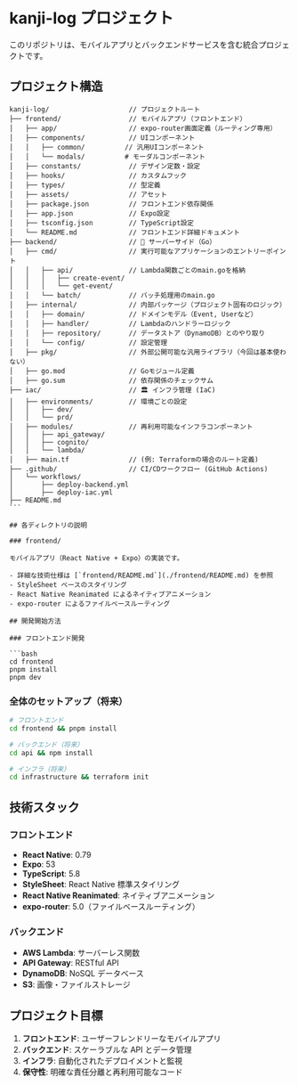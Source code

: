 # kanji-log プロジェクト

このリポジトリは、モバイルアプリとバックエンドサービスを含む統合プロジェクトです。

## プロジェクト構造

````
kanji-log/                    // プロジェクトルート
├── frontend/                 // モバイルアプリ（フロントエンド）
│   ├── app/                  // expo-router画面定義（ルーティング専用）
│   ├── components/           // UIコンポーネント
│   │   ├── common/          // 汎用UIコンポーネント
│   │   └── modals/          # モーダルコンポーネント
│   ├── constants/            // デザイン定数・設定
│   ├── hooks/                // カスタムフック
│   ├── types/                // 型定義
│   ├── assets/               // アセット
│   ├── package.json          // フロントエンド依存関係
│   ├── app.json              // Expo設定
│   ├── tsconfig.json         // TypeScript設定
│   └── README.md             // フロントエンド詳細ドキュメント
├── backend/                  // 🧠 サーバーサイド（Go）
│   ├── cmd/                  // 実行可能なアプリケーションのエントリーポイント
│   │   ├── api/              // Lambda関数ごとのmain.goを格納
│   │   │   ├── create-event/
│   │   │   └── get-event/
│   │   └── batch/            // バッチ処理用のmain.go
│   ├── internal/             // 内部パッケージ（プロジェクト固有のロジック）
│   │   ├── domain/           // ドメインモデル（Event, Userなど）
│   │   ├── handler/          // Lambdaのハンドラーロジック
│   │   ├── repository/       // データストア（DynamoDB）とのやり取り
│   │   └── config/           // 設定管理
│   ├── pkg/                  // 外部公開可能な汎用ライブラリ（今回は基本使わない）
│   ├── go.mod                // Goモジュール定義
│   ├── go.sum                // 依存関係のチェックサム
├── iac/                      // 🏛️ インフラ管理 (IaC)
│   ├── environments/         // 環境ごとの設定
│   │   ├── dev/
│   │   └── prd/
│   ├── modules/              // 再利用可能なインフラコンポーネント
│   │   ├── api_gateway/
│   │   ├── cognito/
│   │   └── lambda/
│   ├── main.tf               // (例: Terraformの場合のルート定義)
├── .github/                  // CI/CDワークフロー (GitHub Actions)
│   └── workflows/
│       ├── deploy-backend.yml
│       ├── deploy-iac.yml
├── README.md
```

## 各ディレクトリの説明

### frontend/

モバイルアプリ（React Native + Expo）の実装です。

- 詳細な技術仕様は [`frontend/README.md`](./frontend/README.md) を参照
- StyleSheet ベースのスタイリング
- React Native Reanimated によるネイティブアニメーション
- expo-router によるファイルベースルーティング

## 開発開始方法

### フロントエンド開発

```bash
cd frontend
pnpm install
pnpm dev
````

### 全体のセットアップ（将来）

```bash
# フロントエンド
cd frontend && pnpm install

# バックエンド（将来）
cd api && npm install

# インフラ（将来）
cd infrastructure && terraform init
```

## 技術スタック

### フロントエンド

- **React Native**: 0.79
- **Expo**: 53
- **TypeScript**: 5.8
- **StyleSheet**: React Native 標準スタイリング
- **React Native Reanimated**: ネイティブアニメーション
- **expo-router**: 5.0（ファイルベースルーティング）

### バックエンド

- **AWS Lambda**: サーバーレス関数
- **API Gateway**: RESTful API
- **DynamoDB**: NoSQL データベース
- **S3**: 画像・ファイルストレージ

## プロジェクト目標

1. **フロントエンド**: ユーザーフレンドリーなモバイルアプリ
2. **バックエンド**: スケーラブルな API とデータ管理
3. **インフラ**: 自動化されたデプロイメントと監視
4. **保守性**: 明確な責任分離と再利用可能なコード
